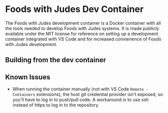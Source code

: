 # Foods with Judes Dev Container

The Foods with Judes development container is a Docker container with all the
tools needed to develop Foods with Judes systems. It is made publicly available
under the MIT license for reference on setting up a development container
integrated with VS Code and for increased convienence of Foods with Judes
development.

## Building from the dev container

## Known Issues

- When running the container manually (not with VS Code `Remote - Containers`
  extensions), the host git credential provider isn't exposed, so you'll have to
  log in to push/pull code. A workaround is to use ssh instead of https to log
  in to the repository.
